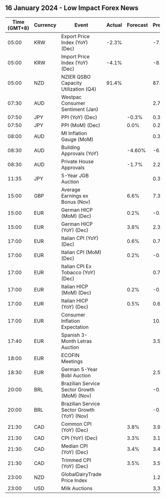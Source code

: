 ## 16 January 2024 - Low Impact Forex News

| Time (GMT+8) | Currency | Event | Actual | Forecast | Previous |
|------|----------|-------|--------|----------|----------|
| 05:00 | KRW | Export Price Index (YoY) (Dec) | -2.3% |  | -7.2% |
| 05:00 | KRW | Import Price Index (YoY) (Dec) | -4.1% |  | -8.5% |
| 05:00 | NZD | NZIER QSBO Capacity Utilization (Q4) | 91.4% |  | 87.3% |
| 07:30 | AUD | Westpac Consumer Sentiment (Jan) |  |  | 2.7% |
| 07:50 | JPY | PPI (YoY) (Dec) |  | -0.3% | 0.3% |
| 07:50 | JPY | PPI (MoM) (Dec) |  | 0.0% | 0.2% |
| 08:00 | AUD | MI Inflation Gauge (MoM) |  |  | 0.3% |
| 08:30 | AUD | Building Approvals (YoY) |  | -4.60% | -6.10% |
| 08:30 | AUD | Private House Approvals |  | -1.7% | 2.2% |
| 11:35 | JPY | 5-Year JGB Auction |  |  | 0.325% |
| 15:00 | GBP | Average Earnings ex Bonus (Nov) |  | 6.6% | 7.3% |
| 15:00 | EUR | German HICP (MoM) (Dec) |  | 0.2% | -0.7% |
| 15:00 | EUR | German HICP (YoY) (Dec) |  | 3.8% | 2.3% |
| 17:00 | EUR | Italian CPI (YoY) (Dec) |  | 0.6% | 0.7% |
| 17:00 | EUR | Italian CPI (MoM) (Dec) |  | 0.2% | -0.5% |
| 17:00 | EUR | Italian CPI Ex Tobacco (YoY) (Dec) |  |  | 0.7% |
| 17:00 | EUR | Italian HICP (MoM) (Dec) |  | 0.2% | -0.6% |
| 17:00 | EUR | Italian HICP (YoY) (Dec) |  | 0.5% | 0.6% |
| 17:00 | EUR | Consumer Inflation Expectation |  |  | 10.5 |
| 17:40 | EUR | Spanish 3-Month Letras Auction |  |  | 3.580% |
| 18:00 | EUR | ECOFIN Meetings |  |  |  |
| 18:30 | EUR | German 5-Year Bobl Auction |  |  | 2.560% |
| 20:00 | BRL | Brazilian Service Sector Growth (MoM) (Nov) |  |  | -0.6% |
| 20:00 | BRL | Brazilian Service Sector Growth (YoY) (Nov) |  |  | -0.4% |
| 21:30 | CAD | Common CPI (YoY) (Dec) |  | 3.8% | 3.9% |
| 21:30 | CAD | CPI (YoY) (Dec) |  | 3.3% | 3.1% |
| 21:30 | CAD | Median CPI (YoY) (Dec) |  | 3.4% | 3.4% |
| 21:30 | CAD | Trimmed CPI (YoY) (Dec) |  | 3.5% | 3.5% |
| 23:00 | NZD | GlobalDairyTrade Price Index |  |  | 1.2% |
| 23:00 | USD | Milk Auctions |  |  | 3,363.0 |
